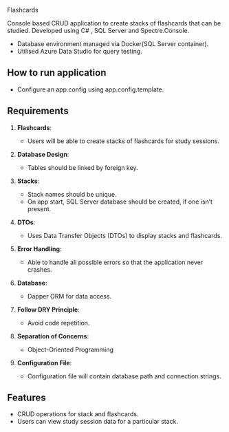 Flashcards

Console based CRUD application to create stacks of flashcards that can be studied.
Developed using C# , SQL Server and Spectre.Console.

- Database environment managed via Docker(SQL Server container).
- Utilised Azure Data Studio for query testing.

## How to run application

- Configure an app.config using app.config.template.

## Requirements

1. **Flashcards**:

   - Users will be able to create stacks of flashcards for study sessions.

2. **Database Design**:

   - Tables should be linked by foreign key.

3. **Stacks**:

   - Stack names should be unique.
   - On app start, SQL Server database should be created, if one isn’t present.

4. **DTOs**:

   - Uses Data Transfer Objects (DTOs) to display stacks and flashcards.

5. **Error Handling**:

   - Able to handle all possible errors so that the application never crashes.

6. **Database**:

   - Dapper ORM for data access.

7. **Follow DRY Principle**:

   - Avoid code repetition.

8. **Separation of Concerns**:

   - Object-Oriented Programming

9. **Configuration File**:

   - Configuration file will contain database path and connection strings.

## Features

- CRUD operations for stack and flashcards.
- Users can view study session data for a particular stack.
